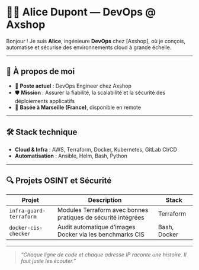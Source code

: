 # 👩‍💻 Alice Dupont — DevOps @ Axshop 
Bonjour ! Je suis **Alice**, ingénieure **DevOps** chez [Axshop], où je conçois, automatise et sécurise des environnements cloud à grande échelle.  

---

## 🏢 À propos de moi

- 🎯 **Poste actuel** : DevOps Engineer chez Axshop
- 🛡️ **Mission** : Assurer la fiabilité, la scalabilité et la sécurité des déploiements applicatifs
- 📍 **Basée à Marseille (France)**, disponible en remote

---

## 🛠️ Stack technique

- **Cloud & Infra** : AWS, Terraform, Docker, Kubernetes, GitLab CI/CD
- **Automatisation** : Ansible, Helm, Bash, Python


---

## 🔍 Projets OSINT et Sécurité

| Projet | Description | Stack |
|--------|-------------|-------|
| `infra-guard-terraform` | Modules Terraform avec bonnes pratiques de sécurité intégrées | Terraform |
| `docker-cis-checker` | Audit automatique d’images Docker via les benchmarks CIS | Bash, Docker |

---

> *“Chaque ligne de code et chaque adresse IP raconte une histoire. Il faut juste les écouter.”*
